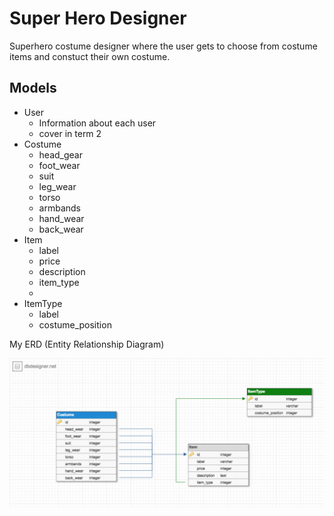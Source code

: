 # Super Hero Designer

Superhero costume designer where the user gets to choose from costume items and constuct their own costume.

## Models
- User
    - Information about each user
    - cover in term 2 
- Costume
    - head_gear
    - foot_wear
    - suit
    - leg_wear
    - torso
    - armbands
    - hand_wear
    - back_wear
- Item
    - label
    - price
    - description
    - item_type
    -  
- ItemType
    - label
    - costume_position

My ERD (Entity Relationship Diagram)

![schema](docs/img/db.png)